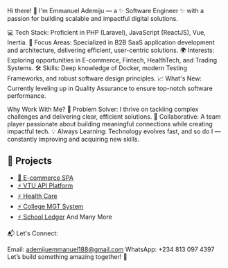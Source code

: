 Hi there! 👋
I'm Emmanuel Ademiju — a ✨ Software Engineer ✨ with a passion for building scalable and impactful digital solutions.

💻 Tech Stack: Proficient in PHP (Laravel), JavaScript (ReactJS), Vue, Inertia.
🚀 Focus Areas: Specialized in B2B SaaS application development and architecture, delivering efficient, user-centric solutions.
🌍 Interests: Exploring opportunities in E-commerce, Fintech, HealthTech, and Trading Systems.
🛠️ Skills: Deep knowledge of Docker, modern Testing Frameworks, and robust software design principles.
📈 What's New: Currently leveling up in Quality Assurance to ensure top-notch software performance.

Why Work With Me?
🎯 Problem Solver: I thrive on tackling complex challenges and delivering clear, efficient solutions.
🤝 Collaborative: A team player passionate about building meaningful connections while creating impactful tech.
💡 Always Learning: Technology evolves fast, and so do I — constantly improving and acquiring new skills.

## 🚀 Projects
- [🏪 E-commerce SPA](https://solangeluxuryhair.com)
- [⚡ VTU API Platform](https://vastel.io)
- [⚡ Health Care](https://nadia.vivianehealth.com)
- [⚡ College MGT System](https://sdason.csm.ng)
- [⚡ School Ledger](https://schoolledger.xyz)
And Many More

📬 Let's Connect:

Email: ademijuemmanuel188@gmail.com
WhatsApp: +234 813 097 4397
Let’s build something amazing together! 🚀
